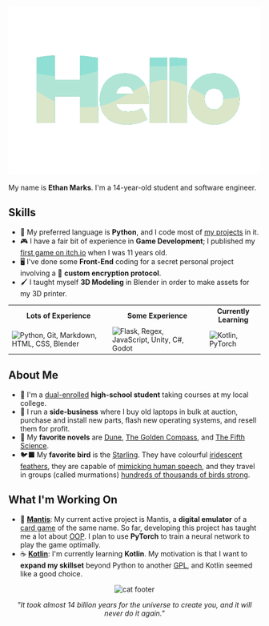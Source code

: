 <div align="center">
<img src="assets\hello.gif" width=550px>
</div>

My name is **Ethan Marks**. I'm a 14-year-old student and software engineer.

## Skills
- 🐍 My preferred language is **Python**, and I code most of [my projects](https://github.com/ColourlessSpearmint?tab=repositories) in it.
- 🎮 I have a fair bit of experience in **Game Development**; I published my [first game on itch.io](https://colourlessspearmint.itch.io/soaring-squirrel-shipment) when I was 11 years old.
- 🖥️ I've done some **Front-End** coding for a secret personal project involving a 🔑 **custom encryption protocol**.
- 🖌️ I taught myself **3D Modeling** in Blender in order to make assets for my 3D printer.

<table align="center">
  <tr>
    <th><strong>Lots of Experience</strong></th>
    <th><strong>Some Experience</strong></th>
    <th><strong>Currently Learning</strong></th>
  </tr>
  <tr>
    <td>
      <img src="https://skillicons.dev/icons?i=py,git,md,html,css,blender&perline=3" alt="Python, Git, Markdown, HTML, CSS, Blender">
    </td>
    <td>
      <img src="https://skillicons.dev/icons?i=flask,regex,js,unity,cs,godot&perline=3" alt="Flask, Regex, JavaScript, Unity, C#, Godot">
    </td>
    <td>
      <img src="https://skillicons.dev/icons?i=kotlin,pytorch&perline=3" alt="Kotlin, PyTorch">
    </td>
  </tr>
</table>

## About Me
- 🏫 I'm a [dual-enrolled](https://en.wikipedia.org/wiki/Dual_enrollment) **high-school student** taking courses at my local college.
- 💼 I run a **side-business** where I buy old laptops in bulk at auction, purchase and install new parts, flash new operating systems, and resell them for profit.
- 📖 My **favorite novels** are [Dune](https://www.goodreads.com/book/show/44767458-dune), [The Golden Compass](https://www.goodreads.com/book/show/119322.The_Golden_Compass), and [The Fifth Science](https://www.goodreads.com/book/show/41580260-the-fifth-science).
- 🐦‍⬛ My **favorite bird** is the [Starling](https://en.wikipedia.org/wiki/Starling). They have colourful [iridescent feathers](https://i.pinimg.com/736x/d2/71/13/d27113be2e9681ff36cbbb1c793acc6f.jpg), they are capable of [mimicking human speech](https://www.youtube.com/watch?v=2SSJ7PZ3I6c), and they travel in groups (called murmations) [hundreds of thousands of birds strong](https://www.youtube.com/watch?v=V4f_1_r80RY).

## What I'm Working On
- 🌈 **[Mantis](https://github.com/ColourlessSpearmint/Mantis)**: My current active project is Mantis, a **digital emulator** of a [card game](https://www.explodingkittens.com/products/mantis) of the same name. So far, developing this project has taught me a lot about [OOP](https://en.wikipedia.org/wiki/Object-oriented_programming). I plan to use **PyTorch** to train a neural network to play the game optimally.
- ☕ **[Kotlin](https://kotlinlang.org/)**: I'm currently learning **Kotlin**. My motivation is that I want to **expand my skillset** beyond Python to another [GPL](https://en.wikipedia.org/wiki/General-purpose_programming_language), and Kotlin seemed like a good choice.

<div align="center"><img src="https://raw.githubusercontent.com/Long18/Long18/refs/heads/dev/assets/footers/cat_on_line.svg" alt="cat footer"></div>
<div align="center"><p><i>"It took almost 14 billion years for the universe to create you, and it will never do it again."</i></p></div>
